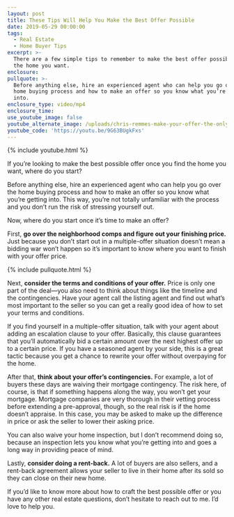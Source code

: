 ```yaml
---
layout: post
title: These Tips Will Help You Make the Best Offer Possible
date: 2019-05-29 00:00:00
tags:
  - Real Estate
  - Home Buyer Tips
excerpt: >-
  There are a few simple tips to remember to make the best offer possible for
  the home you want.
enclosure:
pullquote: >-
  Before anything else, hire an experienced agent who can help you go over the
  home buying process and how to make an offer so you know what you’re getting
  into.
enclosure_type: video/mp4
enclosure_time:
use_youtube_image: false
youtube_alternate_image: /uploads/chris-remmes-make-your-offer-the-only-one-that-counts-youtube.jpg
youtube_code: 'https://youtu.be/9G63BUgkFxs'
---
```


{% include youtube.html %}

If you’re looking to make the best possible offer once you find the home you want, where do you start?&nbsp;

Before anything else, hire an experienced agent who can help you go over the home buying process and how to make an offer so you know what you’re getting into. This way, you’re not totally unfamiliar with the process and you don’t run the risk of stressing yourself out.&nbsp;

Now, where do you start once it’s time to make an offer?

First, **go over the neighborhood comps and figure out your finishing price.** Just because you don’t start out in a multiple-offer situation doesn’t mean a bidding war won’t happen so it’s important to know where you want to finish with your offer price.

{% include pullquote.html %}

Next, **consider the terms and conditions of your offer.** Price is only one part of the deal—you also need to think about things like the timeline and the contingencies. Have your agent call the listing agent and find out what’s most important to the seller so you can get a really good idea of how to set your terms and conditions.&nbsp;

If you find yourself in a multiple-offer situation, talk with your agent about adding an escalation clause to your offer. Basically, this clause guarantees that you’ll automatically bid a certain amount over the next highest offer up to a certain price. If you have a seasoned agent by your side, this is a great tactic because you get a chance to rewrite your offer without overpaying for the home.&nbsp;

After that, **think about your offer’s contingencies.** For example, a lot of buyers these days are waiving their mortgage contingency. The risk here, of course, is that if something happens along the way, you won’t get your mortgage. Mortgage companies are very thorough in their vetting process before extending a pre-approval, though, so the real risk is if the home doesn’t appraise. In this case, you may be asked to make up the difference in price or ask the seller to lower their asking price.&nbsp;

You can also waive your home inspection, but I don’t recommend doing so, because an inspection lets you know what you’re getting into and goes a long way in providing peace of mind.&nbsp;

Lastly, **consider doing a rent-back.** A lot of buyers are also sellers, and a rent-back agreement allows your seller to live in their home after its sold so they can close on their new home.&nbsp;

If you’d like to know more about how to craft the best possible offer or you have any other real estate questions, don’t hesitate to reach out to me. I’d love to help you.&nbsp;<br>&nbsp;
